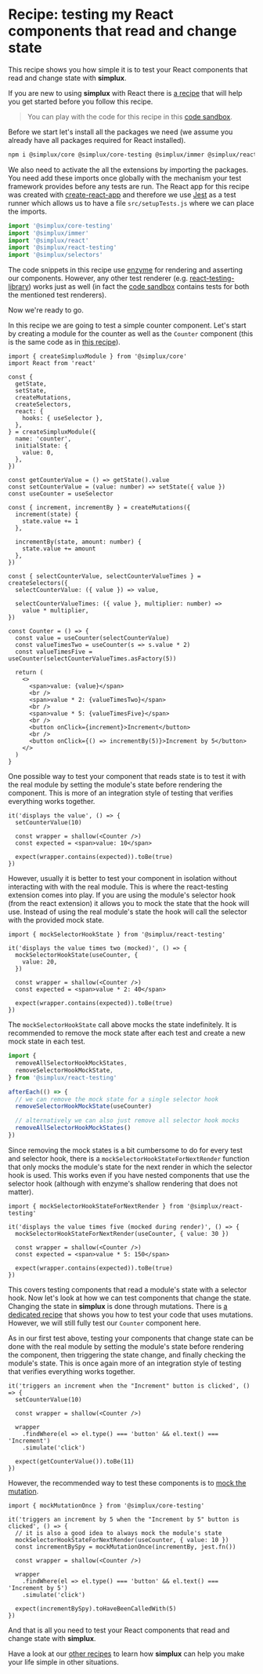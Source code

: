 # Recipe: testing my React components that read and change state

This recipe shows you how simple it is to test your React components that read and change state with **simplux**.

If you are new to using **simplux** with React there is [a recipe](../using-in-react-application#readme) that will help you get started before you follow this recipe.

> You can play with the code for this recipe in this [code sandbox](https://codesandbox.io/s/github/MrWolfZ/simplux/tree/master/recipes/react/testing-components-using-state).

Before we start let's install all the packages we need (we assume you already have all packages required for React installed).

```sh
npm i @simplux/core @simplux/core-testing @simplux/immer @simplux/react @simplux/react-testing @simplux/selectors redux immer -S
```

We also need to activate the all the extensions by importing the packages. You need add these imports once globally with the mechanism your test framework provides before any tests are run. The React app for this recipe was created with [create-react-app](https://github.com/facebook/create-react-app) and therefore we use [Jest](https://jestjs.io/) as a test runner which allows us to have a file `src/setupTests.js` where we can place the imports.

```ts
import '@simplux/core-testing'
import '@simplux/immer'
import '@simplux/react'
import '@simplux/react-testing'
import '@simplux/selectors'
```

The code snippets in this recipe use [enzyme](https://airbnb.io/enzyme/) for rendering and asserting our components. However, any other test renderer (e.g. [react-testing-library](https://github.com/testing-library/react-testing-library)) works just as well (in fact the [code sandbox](https://codesandbox.io/s/github/MrWolfZ/simplux/tree/master/recipes/react/testing-components-using-state) contains tests for both the mentioned test renderers).

Now we're ready to go.

In this recipe we are going to test a simple counter component. Let's start by creating a module for the counter as well as the `Counter` component (this is the same code as in [this recipe](../using-in-react-application#readme)).

```tsx
import { createSimpluxModule } from '@simplux/core'
import React from 'react'

const {
  getState,
  setState,
  createMutations,
  createSelectors,
  react: {
    hooks: { useSelector },
  },
} = createSimpluxModule({
  name: 'counter',
  initialState: {
    value: 0,
  },
})

const getCounterValue = () => getState().value
const setCounterValue = (value: number) => setState({ value })
const useCounter = useSelector

const { increment, incrementBy } = createMutations({
  increment(state) {
    state.value += 1
  },

  incrementBy(state, amount: number) {
    state.value += amount
  },
})

const { selectCounterValue, selectCounterValueTimes } = createSelectors({
  selectCounterValue: ({ value }) => value,

  selectCounterValueTimes: ({ value }, multiplier: number) =>
    value * multiplier,
})

const Counter = () => {
  const value = useCounter(selectCounterValue)
  const valueTimesTwo = useCounter(s => s.value * 2)
  const valueTimesFive = useCounter(selectCounterValueTimes.asFactory(5))

  return (
    <>
      <span>value: {value}</span>
      <br />
      <span>value * 2: {valueTimesTwo}</span>
      <br />
      <span>value * 5: {valueTimesFive}</span>
      <br />
      <button onClick={increment}>Increment</button>
      <br />
      <button onClick={() => incrementBy(5)}>Increment by 5</button>
    </>
  )
}
```

One possible way to test your component that reads state is to test it with the real module by setting the module's state before rendering the component. This is more of an integration style of testing that verifies everything works together.

```tsx
it('displays the value', () => {
  setCounterValue(10)

  const wrapper = shallow(<Counter />)
  const expected = <span>value: 10</span>

  expect(wrapper.contains(expected)).toBe(true)
})
```

However, usually it is better to test your component in isolation without interacting with with the real module. This is where the react-testing extension comes into play. If you are using the module's selector hook (from the react extension) it allows you to mock the state that the hook will use. Instead of using the real module's state the hook will call the selector with the provided mock state.

```tsx
import { mockSelectorHookState } from '@simplux/react-testing'

it('displays the value times two (mocked)', () => {
  mockSelectorHookState(useCounter, {
    value: 20,
  })

  const wrapper = shallow(<Counter />)
  const expected = <span>value * 2: 40</span>

  expect(wrapper.contains(expected)).toBe(true)
})
```

The `mockSelectorHookState` call above mocks the state indefinitely. It is recommended to remove the mock state after each test and create a new mock state in each test.

```ts
import {
  removeAllSelectorHookMockStates,
  removeSelectorHookMockState,
} from '@simplux/react-testing'

afterEach(() => {
  // we can remove the mock state for a single selector hook
  removeSelectorHookMockState(useCounter)

  // alternatively we can also just remove all selector hook mocks
  removeAllSelectorHookMockStates()
})
```

Since removing the mock states is a bit cumbersome to do for every test and selector hook, there is a `mockSelectorHookStateForNextRender` function that only mocks the module's state for the next render in which the selector hook is used. This works even if you have nested components that use the selector hook (although with enzyme's shallow rendering that does not matter).

```tsx
import { mockSelectorHookStateForNextRender } from '@simplux/react-testing'

it('displays the value times five (mocked during render)', () => {
  mockSelectorHookStateForNextRender(useCounter, { value: 30 })

  const wrapper = shallow(<Counter />)
  const expected = <span>value * 5: 150</span>

  expect(wrapper.contains(expected)).toBe(true)
})
```

This covers testing components that read a module's state with a selector hook. Now let's look at how we can test components that change the state. Changing the state in **simplux** is done through mutations. There is [a dedicated recipe](../../advanced/testing-code-using-mutations#readme) that shows you how to test your code that uses mutations. However, we will still fully test our `Counter` component here.

As in our first test above, testing your components that change state can be done with the real module by setting the module's state before rendering the component, then triggering the state change, and finally checking the module's state. This is once again more of an integration style of testing that verifies everything works together.

```tsx
it('triggers an increment when the "Increment" button is clicked', () => {
  setCounterValue(10)

  const wrapper = shallow(<Counter />)

  wrapper
    .findWhere(el => el.type() === 'button' && el.text() === 'Increment')
    .simulate('click')

  expect(getCounterValue()).toBe(11)
})
```

However, the recommended way to test these components is to [mock the mutation](../../advanced/testing-code-using-mutations#readme).

```tsx
import { mockMutationOnce } from '@simplux/core-testing'

it('triggers an increment by 5 when the "Increment by 5" button is clicked', () => {
  // it is also a good idea to always mock the module's state
  mockSelectorHookStateForNextRender(useCounter, { value: 10 })
  const incrementBySpy = mockMutationOnce(incrementBy, jest.fn())

  const wrapper = shallow(<Counter />)

  wrapper
    .findWhere(el => el.type() === 'button' && el.text() === 'Increment by 5')
    .simulate('click')

  expect(incrementBySpy).toHaveBeenCalledWith(5)
})
```

And that is all you need to test your React components that read and change state with **simplux**.

Have a look at our [other recipes](../../../../..#recipes) to learn how **simplux** can help you make your life simple in other situations.

